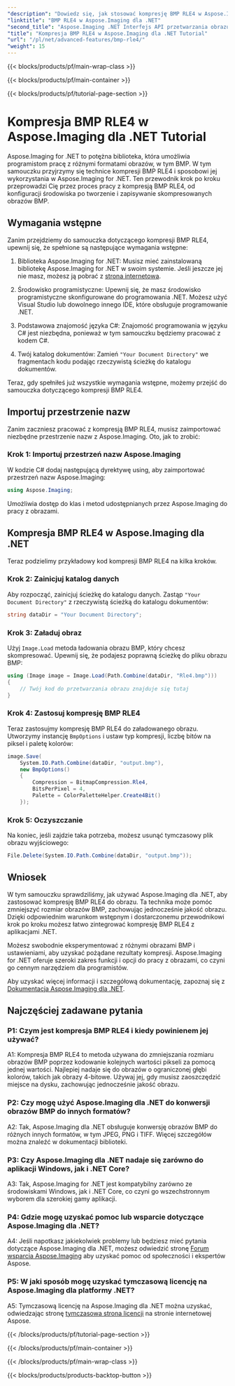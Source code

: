 ```yaml
---
"description": "Dowiedz się, jak stosować kompresję BMP RLE4 w Aspose.Imaging dla .NET. Zmniejsz rozmiar obrazu BMP bez utraty jakości."
"linktitle": "BMP RLE4 w Aspose.Imaging dla .NET"
"second_title": "Aspose.Imaging .NET Interfejs API przetwarzania obrazu"
"title": "Kompresja BMP RLE4 w Aspose.Imaging dla .NET Tutorial"
"url": "/pl/net/advanced-features/bmp-rle4/"
"weight": 15
---
```


{{< blocks/products/pf/main-wrap-class >}}

{{< blocks/products/pf/main-container >}}

{{< blocks/products/pf/tutorial-page-section >}}

# Kompresja BMP RLE4 w Aspose.Imaging dla .NET Tutorial

Aspose.Imaging for .NET to potężna biblioteka, która umożliwia programistom pracę z różnymi formatami obrazów, w tym BMP. W tym samouczku przyjrzymy się technice kompresji BMP RLE4 i sposobowi jej wykorzystania w Aspose.Imaging for .NET. Ten przewodnik krok po kroku przeprowadzi Cię przez proces pracy z kompresją BMP RLE4, od konfiguracji środowiska po tworzenie i zapisywanie skompresowanych obrazów BMP.

## Wymagania wstępne

Zanim przejdziemy do samouczka dotyczącego kompresji BMP RLE4, upewnij się, że spełnione są następujące wymagania wstępne:

1. Biblioteka Aspose.Imaging for .NET: Musisz mieć zainstalowaną bibliotekę Aspose.Imaging for .NET w swoim systemie. Jeśli jeszcze jej nie masz, możesz ją pobrać z [strona internetowa](https://releases.aspose.com/imaging/net/).

2. Środowisko programistyczne: Upewnij się, że masz środowisko programistyczne skonfigurowane do programowania .NET. Możesz użyć Visual Studio lub dowolnego innego IDE, które obsługuje programowanie .NET.

3. Podstawowa znajomość języka C#: Znajomość programowania w języku C# jest niezbędna, ponieważ w tym samouczku będziemy pracować z kodem C#.

4. Twój katalog dokumentów: Zamień `"Your Document Directory"` we fragmentach kodu podając rzeczywistą ścieżkę do katalogu dokumentów.

Teraz, gdy spełniłeś już wszystkie wymagania wstępne, możemy przejść do samouczka dotyczącego kompresji BMP RLE4.

## Importuj przestrzenie nazw

Zanim zaczniesz pracować z kompresją BMP RLE4, musisz zaimportować niezbędne przestrzenie nazw z Aspose.Imaging. Oto, jak to zrobić:

### Krok 1: Importuj przestrzeń nazw Aspose.Imaging

W kodzie C# dodaj następującą dyrektywę using, aby zaimportować przestrzeń nazw Aspose.Imaging:

```csharp
using Aspose.Imaging;
```

Umożliwia dostęp do klas i metod udostępnianych przez Aspose.Imaging do pracy z obrazami.

## Kompresja BMP RLE4 w Aspose.Imaging dla .NET

Teraz podzielimy przykładowy kod kompresji BMP RLE4 na kilka kroków.

### Krok 2: Zainicjuj katalog danych

Aby rozpocząć, zainicjuj ścieżkę do katalogu danych. Zastąp `"Your Document Directory"` z rzeczywistą ścieżką do katalogu dokumentów:

```csharp
string dataDir = "Your Document Directory";
```

### Krok 3: Załaduj obraz

Użyj `Image.Load` metoda ładowania obrazu BMP, który chcesz skompresować. Upewnij się, że podajesz poprawną ścieżkę do pliku obrazu BMP:

```csharp
using (Image image = Image.Load(Path.Combine(dataDir, "Rle4.bmp")))
{
    // Twój kod do przetwarzania obrazu znajduje się tutaj
}
```

### Krok 4: Zastosuj kompresję BMP RLE4

Teraz zastosujmy kompresję BMP RLE4 do załadowanego obrazu. Utworzymy instancję `BmpOptions` i ustaw typ kompresji, liczbę bitów na piksel i paletę kolorów:

```csharp
image.Save(
    System.IO.Path.Combine(dataDir, "output.bmp"),
    new BmpOptions()
    {
        Compression = BitmapCompression.Rle4,
        BitsPerPixel = 4,
        Palette = ColorPaletteHelper.Create4Bit()
    });
```

### Krok 5: Oczyszczanie

Na koniec, jeśli zajdzie taka potrzeba, możesz usunąć tymczasowy plik obrazu wyjściowego:

```csharp
File.Delete(System.IO.Path.Combine(dataDir, "output.bmp"));
```

## Wniosek

W tym samouczku sprawdziliśmy, jak używać Aspose.Imaging dla .NET, aby zastosować kompresję BMP RLE4 do obrazu. Ta technika może pomóc zmniejszyć rozmiar obrazów BMP, zachowując jednocześnie jakość obrazu. Dzięki odpowiednim warunkom wstępnym i dostarczonemu przewodnikowi krok po kroku możesz łatwo zintegrować kompresję BMP RLE4 z aplikacjami .NET.

Możesz swobodnie eksperymentować z różnymi obrazami BMP i ustawieniami, aby uzyskać pożądane rezultaty kompresji. Aspose.Imaging for .NET oferuje szeroki zakres funkcji i opcji do pracy z obrazami, co czyni go cennym narzędziem dla programistów.

Aby uzyskać więcej informacji i szczegółową dokumentację, zapoznaj się z [Dokumentacja Aspose.Imaging dla .NET](https://reference.aspose.com/imaging/net/).

## Najczęściej zadawane pytania

### P1: Czym jest kompresja BMP RLE4 i kiedy powinienem jej używać?

A1: Kompresja BMP RLE4 to metoda używana do zmniejszania rozmiaru obrazów BMP poprzez kodowanie kolejnych wartości pikseli za pomocą jednej wartości. Najlepiej nadaje się do obrazów o ograniczonej głębi kolorów, takich jak obrazy 4-bitowe. Używaj jej, gdy musisz zaoszczędzić miejsce na dysku, zachowując jednocześnie jakość obrazu.

### P2: Czy mogę użyć Aspose.Imaging dla .NET do konwersji obrazów BMP do innych formatów?

A2: Tak, Aspose.Imaging dla .NET obsługuje konwersję obrazów BMP do różnych innych formatów, w tym JPEG, PNG i TIFF. Więcej szczegółów można znaleźć w dokumentacji biblioteki.

### P3: Czy Aspose.Imaging dla .NET nadaje się zarówno do aplikacji Windows, jak i .NET Core?

A3: Tak, Aspose.Imaging for .NET jest kompatybilny zarówno ze środowiskami Windows, jak i .NET Core, co czyni go wszechstronnym wyborem dla szerokiej gamy aplikacji.

### P4: Gdzie mogę uzyskać pomoc lub wsparcie dotyczące Aspose.Imaging dla .NET?

A4: Jeśli napotkasz jakiekolwiek problemy lub będziesz mieć pytania dotyczące Aspose.Imaging dla .NET, możesz odwiedzić stronę [Forum wsparcia Aspose.Imaging](https://forum.aspose.com/) aby uzyskać pomoc od społeczności i ekspertów Aspose.

### P5: W jaki sposób mogę uzyskać tymczasową licencję na Aspose.Imaging dla platformy .NET?

A5: Tymczasową licencję na Aspose.Imaging dla .NET można uzyskać, odwiedzając stronę [tymczasowa strona licencji](https://purchase.aspose.com/temporary-license/) na stronie internetowej Aspose.

{{< /blocks/products/pf/tutorial-page-section >}}

{{< /blocks/products/pf/main-container >}}

{{< /blocks/products/pf/main-wrap-class >}}

{{< blocks/products/products-backtop-button >}}